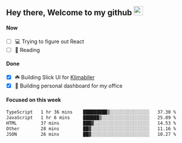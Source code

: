 ## Hey there, Welcome to my github <img src="https://media.giphy.com/media/hvRJCLFzcasrR4ia7z/giphy.gif" width="25px">

#### Now
- [ ] 💻 Trying to figure out React
- [ ] 📕 Reading

#### Done
- [x] ☘️ Building Slick UI for [Klimabiler](https://klimabiler.dk)
- [x] 🚀 Building personal dashboard for my office
 
 #### Focused on this week
<!--START_SECTION:waka-->

```txt
TypeScript   1 hr 36 mins    █████████▒░░░░░░░░░░░░░░░   37.30 %
JavaScript   1 hr 6 mins     ██████▒░░░░░░░░░░░░░░░░░░   25.89 %
HTML         37 mins         ███▓░░░░░░░░░░░░░░░░░░░░░   14.53 %
Other        28 mins         ██▓░░░░░░░░░░░░░░░░░░░░░░   11.16 %
JSON         26 mins         ██▓░░░░░░░░░░░░░░░░░░░░░░   10.27 %
```

<!--END_SECTION:waka-->

